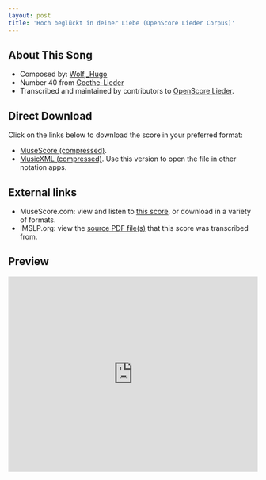 ```yaml
---
layout: post
title: 'Hoch beglückt in deiner Liebe (OpenScore Lieder Corpus)'
---
```


## About This Song

- Composed by: [Wolf,_Hugo](https://fourscoreandmore.org/openscore/lieder/Wolf,_Hugo)
- Number 40 from [Goethe-Lieder](https://fourscoreandmore.org/openscore/lieder/Wolf,_Hugo/Goethe-Lieder)
- Transcribed and maintained by contributors to [OpenScore Lieder].

[OpenScore Lieder]: https://musescore.com/openscore-lieder-corpus

## Direct Download

Click on the links below to download the score in your preferred format:
- [MuseScore (compressed)](https://github.com/openscore/lieder/blob/main/scores/Wolf,_Hugo/Goethe-Lieder/40_Hoch_beglückt_in_deiner_Liebe/lc4945676.mscz?raw=true).
- [MusicXML (compressed)](https://github.com/openscore/lieder/blob/main/scores/Wolf,_Hugo/Goethe-Lieder/40_Hoch_beglückt_in_deiner_Liebe/lc4945676.mxl?raw=true). Use this version to open the file in other notation apps.

## External links

- MuseScore.com: view and listen to [this score][MuseScore], or download in a variety of formats.
- IMSLP.org: view the [source PDF file(s)][IMSLP] that this score was transcribed from.

[MuseScore]: https://musescore.com/score/4945676
[IMSLP]: https://imslp.org/wiki/Special:ReverseLookup/23129

## Preview

<iframe width="100%" height="394" src="https://musescore.com/openscore-lieder-corpus/scores/4945676/embed" frameborder="0" allowfullscreen allow="autoplay; fullscreen"></iframe>
